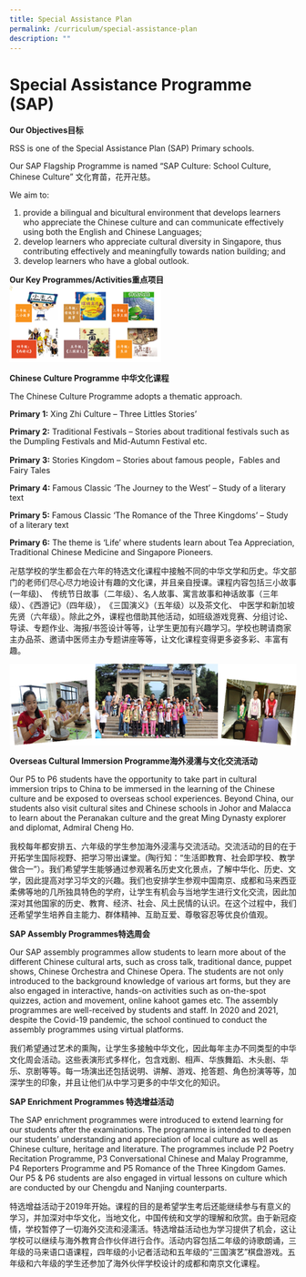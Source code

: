 ```yaml
---
title: Special Assistance Plan
permalink: /curriculum/special-assistance-plan
description: ""
---
```

# Special Assistance Programme (SAP)

**Our Objectives目标**

RSS is one of the Special Assistance Plan (SAP) Primary schools.

Our SAP Flagship Programme is named “SAP Culture: School Culture, Chinese Culture” 文化育苗，花开卍慈。

We aim to:

1. provide a bilingual and bicultural environment that develops learners who appreciate the Chinese culture and can communicate effectively using both the English and Chinese Languages;
2. develop learners who appreciate cultural diversity in Singapore, thus contributing effectively and meaningfully towards nation building; and
3. develop learners who have a global outlook.

**Our Key Programmes/Activities重点项目**
![](/images/Chinese%20Culture%20Programme.png)

**Chinese Culture Programme 中华文化课程**

The Chinese Culture Programme adopts a thematic approach.

**Primary 1:**
Xing Zhi Culture – Three Littles Stories’

**Primary 2:**
Traditional Festivals – Stories about traditional festivals such as the Dumpling Festivals and Mid-Autumn Festival etc.

**Primary 3:**
Stories Kingdom – Stories about famous people，Fables and Fairy Tales

**Primary 4:**
Famous Classic ‘The Journey to the West’ – Study of a literary text

**Primary 5:**
Famous Classic ‘The Romance of the Three Kingdoms’ – Study of a literary text

**Primary 6:**
The theme is ‘Life’ where students learn about Tea Appreciation, Traditional Chinese Medicine and Singapore Pioneers.

卍慈学校的学生都会在六年的特选文化课程中接触不同的中华文学和历史。华文部门的老师们尽心尽力地设计有趣的文化课，并且亲自授课。课程内容包括三小故事(一年级)、　传统节日故事（二年级）、名人故事、寓言故事和神话故事（三年级）、《西游记》（四年级），　《三国演义》（五年级）以及茶文化、 中医学和新加坡先贤（六年级）。除此之外，课程也借助其他活动，如班级游戏竞赛、分组讨论、导读、专题作业、海报/书签设计等等，让学生更加有兴趣学习。学校也聘请商家主办品茶、邀请中医师主办专题讲座等等，让文化课程变得更多姿多彩、丰富有趣。

 
![](/images/Overseas%20Cultural%20Immersion%20Programme.png)

**Overseas Cultural Immersion Programme海外浸濡与文化交流活动**

Our P5 to P6 students have the opportunity to take part in cultural immersion trips to China to be immersed in the learning of the Chinese culture and be exposed to overseas school experiences. Beyond China, our students also visit cultural sites and Chinese schools in Johor and Malacca to learn about the Peranakan culture and the great Ming Dynasty explorer and diplomat, Admiral Cheng Ho.

我校每年都安排五、六年级的学生参加海外浸濡与交流活动。交流活动的目的在于开拓学生国际视野、把学习带出课堂。(陶行知：“生活即教育、社会即学校、教学 做合一”）。我们希望学生能够通过参观著名历史文化景点，了解中华化、历史、文学，因此提高对学习华文的兴趣。我们也安排学生参观中国南京、成都和马来西亚柔佛等地的几所独具特色的学府，让学生有机会与当地学生进行文化交流，因此加深对其他国家的历史、教育、经济、社会、风土民情的认识。在这个过程中，我们还希望学生培养自主能力、群体精神、互助互爱、尊敬容忍等优良价值观。


**SAP Assembly Programmes特选周会**

Our SAP assembly programmes allow students to learn more about of the different Chinese cultural arts, such as cross talk, traditional dance, puppet shows, Chinese Orchestra and Chinese Opera. The students are not only introduced to the background knowledge of various art forms, but they are also engaged in interactive, hands-on activities such as on-the-spot quizzes, action and movement, online kahoot games etc. The assembly programmes are well-received by students and staff. In 2020 and 2021, despite the Covid-19 pandemic, the school continued to conduct the assembly programmes using virtual platforms.

我们希望通过艺术的熏陶，让学生多接触中华文化，因此每年主办不同类型的中华文化周会活动。这些表演形式多样化，包含戏剧、相声、华族舞蹈、木头剧、华乐、京剧等等。每一场演出还包括说明、讲解、游戏、抢答题、角色扮演等等，加深学生的印象，并且让他们从中学习更多的中华文化的知识。


**SAP Enrichment Programmes 特选增益活动**

The SAP enrichment programmes were introduced to extend learning for our students after the examinations. The programme is intended to deepen our students’ understanding and appreciation of local culture as well as Chinese culture, heritage and literature. The programmes include P2 Poetry Recitation Programme, P3 Conversational Chinese and Malay Programme, P4 Reporters Programme and P5 Romance of the Three Kingdom Games. Our P5 & P6 students are also engaged in virtual lessons on culture which are conducted by our Chengdu and Nanjing counterparts.

特选增益活动于2019年开始。课程的目的是希望学生考后还能继续参与有意义的学习，并加深对中华文化，当地文化，中国传统和文学的理解和欣赏。由于新冠疫情，学校暂停了一切海外交流和浸濡活。特选增益活动也为学习提供了机会，这让学校可以继续与海外教育合作伙伴进行合作。活动内容包括二年级的诗歌朗诵，三年级的马来语口语课程，四年级的小记者活动和五年级的“三国演艺”棋盘游戏。五年级和六年级的学生还参加了海外伙伴学校设计的成都和南京文化课程。